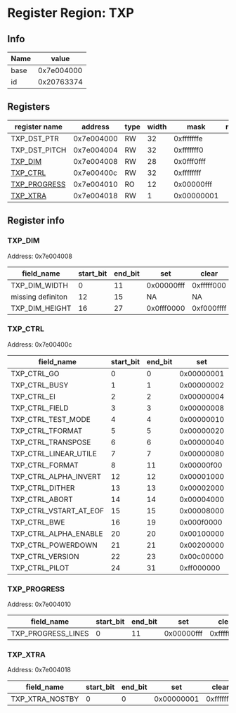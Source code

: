 # Register Region: TXP


## Info

| Name | value |
| --- | --- |
| base | 0x7e004000 |
| id | 0x20763374 |

## Registers

| register name | address | type | width | mask | reset |
| --- | --- | --- | --- | --- | --- |
| TXP_DST_PTR | 0x7e004000 | RW | 32 | 0xfffffffe |  |
| TXP_DST_PITCH | 0x7e004004 | RW | 32 | 0xfffffff0 |  |
| [TXP_DIM](#txp_dim) | 0x7e004008 | RW | 28 | 0x0fff0fff |  |
| [TXP_CTRL](#txp_ctrl) | 0x7e00400c | RW | 32 | 0xffffffff |  |
| [TXP_PROGRESS](#txp_progress) | 0x7e004010 | RO | 12 | 0x00000fff |  |
| [TXP_XTRA](#txp_xtra) | 0x7e004018 | RW | 1 | 0x00000001 |  |

## Register info


### TXP_DIM
 Address: 0x7e004008

| field_name | start_bit | end_bit | set | clear | reset |
| --- | --- | --- | --- | --- | --- |
| TXP_DIM_WIDTH | 0 | 11 | 0x00000fff | 0xfffff000 | 0x0 |
| missing definiton | 12 | 15 | NA | NA | NA |
| TXP_DIM_HEIGHT | 16 | 27 | 0x0fff0000 | 0xf000ffff | 0x0 |

### TXP_CTRL
 Address: 0x7e00400c

| field_name | start_bit | end_bit | set | clear | reset |
| --- | --- | --- | --- | --- | --- |
| TXP_CTRL_GO | 0 | 0 | 0x00000001 | 0xfffffffe |  |
| TXP_CTRL_BUSY | 1 | 1 | 0x00000002 | 0xfffffffd |  |
| TXP_CTRL_EI | 2 | 2 | 0x00000004 | 0xfffffffb |  |
| TXP_CTRL_FIELD | 3 | 3 | 0x00000008 | 0xfffffff7 |  |
| TXP_CTRL_TEST_MODE | 4 | 4 | 0x00000010 | 0xffffffef |  |
| TXP_CTRL_TFORMAT | 5 | 5 | 0x00000020 | 0xffffffdf |  |
| TXP_CTRL_TRANSPOSE | 6 | 6 | 0x00000040 | 0xffffffbf |  |
| TXP_CTRL_LINEAR_UTILE | 7 | 7 | 0x00000080 | 0xffffff7f |  |
| TXP_CTRL_FORMAT | 8 | 11 | 0x00000f00 | 0xfffff0ff |  |
| TXP_CTRL_ALPHA_INVERT | 12 | 12 | 0x00001000 | 0xffffefff |  |
| TXP_CTRL_DITHER | 13 | 13 | 0x00002000 | 0xffffdfff |  |
| TXP_CTRL_ABORT | 14 | 14 | 0x00004000 | 0xffffbfff |  |
| TXP_CTRL_VSTART_AT_EOF | 15 | 15 | 0x00008000 | 0xffff7fff |  |
| TXP_CTRL_BWE | 16 | 19 | 0x000f0000 | 0xfff0ffff | 0xf |
| TXP_CTRL_ALPHA_ENABLE | 20 | 20 | 0x00100000 | 0xffefffff |  |
| TXP_CTRL_POWERDOWN | 21 | 21 | 0x00200000 | 0xffdfffff | 0x0 |
| TXP_CTRL_VERSION | 22 | 23 | 0x00c00000 | 0xff3fffff | 0x1 |
| TXP_CTRL_PILOT | 24 | 31 | 0xff000000 | 0x00ffffff | 0x54 |

### TXP_PROGRESS
 Address: 0x7e004010

| field_name | start_bit | end_bit | set | clear | reset |
| --- | --- | --- | --- | --- | --- |
| TXP_PROGRESS_LINES | 0 | 11 | 0x00000fff | 0xfffff000 |  |

### TXP_XTRA
 Address: 0x7e004018

| field_name | start_bit | end_bit | set | clear | reset |
| --- | --- | --- | --- | --- | --- |
| TXP_XTRA_NOSTBY | 0 | 0 | 0x00000001 | 0xfffffffe |  |
